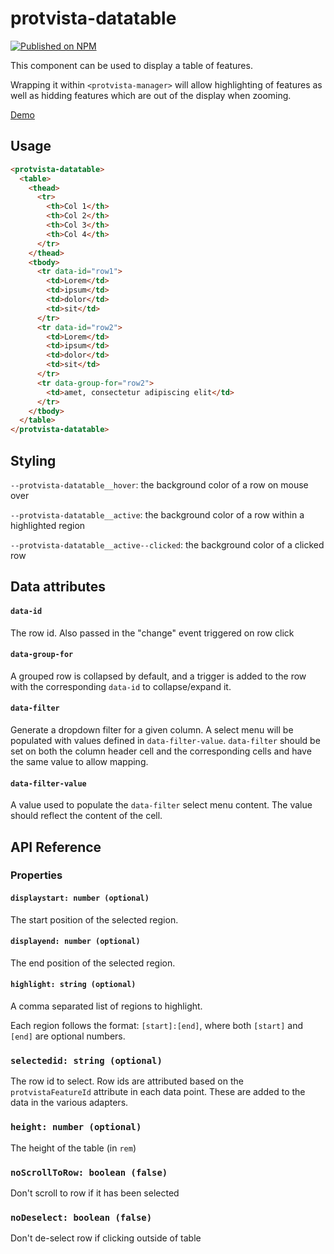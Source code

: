 # protvista-datatable

[![Published on NPM](https://img.shields.io/npm/v/protvista-datatable.svg)](https://www.npmjs.com/package/protvista-datatable)

This component can be used to display a table of features.

Wrapping it within `<protvista-manager>` will allow highlighting of features as well as hidding features which are out of the display when zooming.

[Demo](https://ebi-webcomponents.github.io/nightingale/#/datatable)

## Usage

```html
<protvista-datatable>
  <table>
    <thead>
      <tr>
        <th>Col 1</th>
        <th>Col 2</th>
        <th>Col 3</th>
        <th>Col 4</th>
      </tr>
    </thead>
    <tbody>
      <tr data-id="row1">
        <td>Lorem</td>
        <td>ipsum</td>
        <td>dolor</td>
        <td>sit</td>
      </tr>
      <tr data-id="row2">
        <td>Lorem</td>
        <td>ipsum</td>
        <td>dolor</td>
        <td>sit</td>
      </tr>
      <tr data-group-for="row2">
        <td>amet, consectetur adipiscing elit</td>
      </tr>
    </tbody>
  </table>
</protvista-datatable>
```

## Styling

`--protvista-datatable__hover`: the background color of a row on mouse over

`--protvista-datatable__active`: the background color of a row within a highlighted region

`--protvista-datatable__active--clicked`: the background color of a clicked row

## Data attributes

#### `data-id`

The row id. Also passed in the "change" event triggered on row click

#### `data-group-for`

A grouped row is collapsed by default, and a trigger is added to the row with the corresponding `data-id` to collapse/expand it.

#### `data-filter`

Generate a dropdown filter for a given column. A select menu will be populated with values defined in `data-filter-value`. `data-filter` should be set on both the column header cell and the corresponding cells and have the same value to allow mapping.

#### `data-filter-value`

A value used to populate the `data-filter` select menu content. The value should reflect the content of the cell.

## API Reference

### Properties

#### `displaystart: number (optional)`

The start position of the selected region.

#### `displayend: number (optional)`

The end position of the selected region.

#### `highlight: string (optional)`

A comma separated list of regions to highlight.

Each region follows the format: `[start]:[end]`, where both `[start]` and `[end]` are optional numbers.

### `selectedid: string (optional)`

The row id to select. Row ids are attributed based on the `protvistaFeatureId` attribute in each data point. These are added to the data in the various adapters.

### `height: number (optional)`

The height of the table (in `rem`)

### `noScrollToRow: boolean (false)`

Don't scroll to row if it has been selected

### `noDeselect: boolean (false)`

Don't de-select row if clicking outside of table
